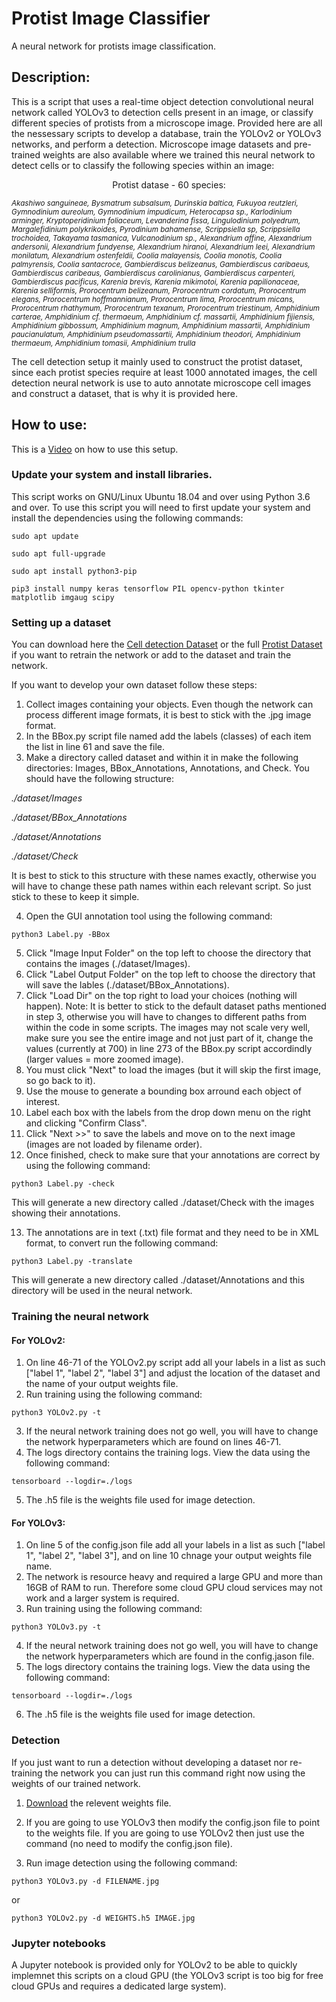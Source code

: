 # Protist Image Classifier
A neural network for protists image classification.

## Description:
This is a script that uses a real-time object detection convolutional neural network called YOLOv3 to detection cells present in an image, or classify different species of protists from a microscope image. Provided here are all the nessessary scripts to develop a database, train the YOLOv2 or YOLOv3 networks, and perform a detection. Microscope image datasets and pre-trained weights are also available where we trained this neural network to detect cells or to classify the following species within an image:

<p align="center">Protist datase - 60 species:</p>

<sub>*Akashiwo sanguineae, Bysmatrum subsalsum, Durinskia baltica, Fukuyoa reutzleri, Gymnodinium aureolum, Gymnodinium impudicum, Heterocapsa sp., Karlodinium arminger, Kryptoperidinium foliaceum, Levanderina fissa, Lingulodinium polyedrum, Margalefidinium polykrikoides, Pyrodinium bahamense, Scrippsiella sp, Scrippsiella trochoidea, Takayama tasmanica, Vulcanodinium sp., Alexandrium affine, Alexandrium andersonii, Alexandrium fundyense, Alexandrium hiranoi, Alexandrium leei, Alexandrium monilatum, Alexandrium ostenfeldii, Coolia malayensis, Coolia monotis, Coolia palmyrensis, Coolia santacroce, Gambierdiscus belizeanus, Gambierdiscus caribaeus, Gambierdiscus caribeaus, Gambierdiscus carolinianus, Gambierdiscus carpenteri, Gambierdiscus pacificus, Karenia brevis, Karenia mikimotoi, Karenia papilionaceae, Karenia selliformis, Prorocentrum belizeanum, Prorocentrum cordatum, Prorocentrum elegans, Prorocentrum hoffmannianum, Prorocentrum lima, Prorocentrum micans, Prorocentrum rhathymum, Prorocentrum texanum, Prorocentrum triestinum, Amphidinium carterae, Amphidinium cf. thermaeum, Amphidinium cf. massartii, Amphidinium fijiensis, Amphidinium gibbossum, Amphidinium magnum, Amphidinium massartii, Amphidinium paucianulatum, Amphidinium pseudomassartii, Amphidinium theodori, Amphidinium thermaeum, Amphidinium tomasii, Amphidinium trulla*</sub>

The cell detection setup it mainly used to construct the protist dataset, since each protist species require at least 1000 annotated images, the cell detection neural network is use to auto annotate microscope cell images and construct a dataset, that is why it is provided here.

## How to use:
This is a [Video]() on how to use this setup.

### Update your system and install libraries.
This script works on GNU/Linux Ubuntu 18.04 and over using Python 3.6 and over. To use this script you will need to first update your system and install the dependencies using the following commands:

`sudo apt update`

`sudo apt full-upgrade`

`sudo apt install python3-pip`

`pip3 install numpy keras tensorflow PIL opencv-python tkinter matplotlib imgaug scipy`

### Setting up a dataset
You can download here the [Cell detection Dataset](https://www.dropbox.com/s/3qm7xi12bbxgje7/dataset.tar.bz2?dl=0) or the full [Protist Dataset]() if you want to retrain the network or add to the dataset and train the network.

If you want to develop your own dataset follow these steps:

1. Collect images containing your objects. Even though the network can process different image formats, it is best to stick with the .jpg image format.
2. In the BBox.py script file named add the labels (classes) of each item the list in line 61 and save the file.
3. Make a directory called dataset and within it in make the following directories: Images, BBox_Annotations, Annotations, and Check. You should have the following structure:

*./dataset/Images*

*./dataset/BBox_Annotations*

*./dataset/Annotations*

*./dataset/Check*

It is best to stick to this structure with these names exactly, otherwise you will have to change these path names within each relevant script. So just stick to these to keep it simple.

4. Open the GUI annotation tool using the following command:

`python3 Label.py -BBox`

5. Click "Image Input Folder" on the top left to choose the directory that contains the images (./dataset/Images).
6. Click "Label Output Folder" on the top left to choose the directory that will save the lables (./dataset/BBox_Annotations).
7. Click "Load Dir" on the top right to load your choices (nothing will happen). Note: It is better to stick to the default dataset paths mentioned in step 3, otherwise you will have to changes to different paths from within the code in some scripts. The images may not scale very well, make sure you see the entire image and not just part of it, change the values (currently at 700) in line 273 of the BBox.py script accordindly (larger values = more zoomed image).
8. You must click "Next" to load the images (but it will skip the first image, so go back to it).
9. Use the mouse to generate a bounding box arround each object of interest.
10. Label each box with the labels from the drop down menu on the right and clicking "Confirm Class".
11. Click "Next >>" to save the labels and move on to the next image (images are not loaded by filename order).
12. Once finished, check to make sure that your annotations are correct by using the following command:

`python3 Label.py -check`

This will generate a new directory called ./dataset/Check with the images showing their annotations.

13. The annotations are in text (.txt) file format and they need to be in XML format, to convert run the following command:

`python3 Label.py -translate`

This will generate a new directory called ./dataset/Annotations and this directory will be used in the neural network.

### Training the neural network
#### For YOLOv2:
1. On line 46-71 of the YOLOv2.py script add all your labels in a list as such ["label 1", "label 2", "label 3"] and adjust the location of the dataset and the name of your output weights file.
2. Run training using the following command:

`python3 YOLOv2.py -t`

3. If the neural network training does not go well, you will have to change the network hyperparameters which are found on lines 46-71.
4. The logs directory contains the training logs. View the data using the following command:

`tensorboard --logdir=./logs`

5. The .h5 file is the weights file used for image detection.

#### For YOLOv3:
1. On line 5 of the config.json file add all your labels in a list as such ["label 1", "label 2", "label 3"], and on line 10 chnage your output weights file name.
2. The network is resource heavy and required a large GPU and more than 16GB of RAM to run. Therefore some cloud GPU cloud services may not work and a larger system is required.
3. Run training using the following command:

`python3 YOLOv3.py -t`

4. If the neural network training does not go well, you will have to change the network hyperparameters which are found in the config.jason file.
5. The logs directory contains the training logs. View the data using the following command:

`tensorboard --logdir=./logs`

6. The .h5 file is the weights file used for image detection.

### Detection
If you just want to run a detection without developing a dataset nor re-training the network you can just run this command right now using the weights of our trained network.
1. [Download](https://www.dropbox.com/sh/h6tjfbh3wymxze1/AABN1FslPRjgCnF-5S2i5jEpa?dl=0) the relevent weights file.
2. If you are going to use YOLOv3 then modify the config.json file to point to the weights file. If you are going to use YOLOv2 then just use the command (no need to modify the config.json file).

3. Run image detection using the following command:

`python3 YOLOv3.py -d FILENAME.jpg`

or

`python3 YOLOv2.py -d WEIGHTS.h5 IMAGE.jpg`

### Jupyter notebooks
A Jupyter notebook is provided only for YOLOv2 to be able to quickly implemnet this scripts on a cloud GPU (the YOLOv3 script is too big for free cloud GPUs and requires a dedicated large system).
